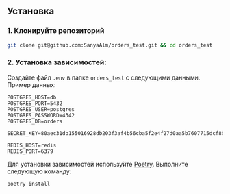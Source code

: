 ## Установка

### 1. Клонируйте репозиторий
```bash
git clone git@github.com:SanyaAlm/orders_test.git && cd orders_test
```

### 2. Установка зависимостей:
Создайте файл `.env` в папке `orders_test` с следующими данными.
Пример данных:
```
POSTGRES_HOST=db
POSTGRES_PORT=5432
POSTGRES_USER=postgres
POSTGRES_PASSWORD=4342
POSTGRES_DB=orders

SECRET_KEY=80aec31db155016928db203f3af4b56cba5f2e4f27d0aa5b7607715dcf8be127

REDIS_HOST=redis
REDIS_PORT=6379
```
Для установки зависимостей используйте [Poetry](https://python-poetry.org/). Выполните следующую команду:

```bash
poetry install
```

